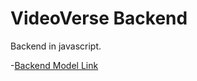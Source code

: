 # VideoVerse Backend

Backend in javascript.

-[Backend Model Link](https://app.eraser.io/workspace/n6AvcWscdh4vyNFcQTWB?origin=share&elements=bDninHQGbAx_F4GzSUq3eg)

